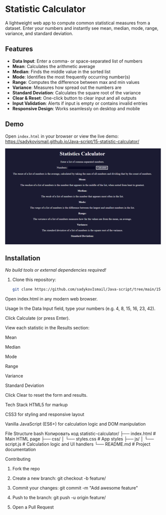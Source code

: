 # Statistic Calculator

A lightweight web app to compute common statistical measures from a dataset. Enter your numbers and instantly see mean, median, mode, range, variance, and standard deviation.

## Features

- **Data Input**: Enter a comma- or space-separated list of numbers  
- **Mean**: Calculates the arithmetic average  
- **Median**: Finds the middle value in the sorted list  
- **Mode**: Identifies the most frequently occurring number(s)  
- **Range**: Computes the difference between max and min values  
- **Variance**: Measures how spread out the numbers are  
- **Standard Deviation**: Calculates the square root of the variance  
- **Clear & Reset**: One-click button to clear input and all outputs  
- **Input Validation**: Alerts if input is empty or contains invalid entries  
- **Responsive Design**: Works seamlessly on desktop and mobile  

## Demo

Open `index.html` in your browser or view the live demo:  
<https://sadykovismail.github.io/Java-script/15-statistic-calculator/>

![Screenshot of the Statistic Calculator app](./screenshot.png)

## Installation

_No build tools or external dependencies required!_

1. Clone this repository:  
   ```bash
   git clone https://github.com/sadykovIsmail/Java-script/tree/main/15-statistic-calculator
Open index.html in any modern web browser.

Usage
In the Data Input field, type your numbers (e.g. 4, 8, 15, 16, 23, 42).

Click Calculate (or press Enter).

View each statistic in the Results section:

Mean

Median

Mode

Range

Variance

Standard Deviation

Click Clear to reset the form and results.

Tech Stack
HTML5 for markup

CSS3 for styling and responsive layout

Vanilla JavaScript (ES6+) for calculation logic and DOM manipulation

File Structure
bash
Копировать код
statistic-calculator/
├── index.html           # Main HTML page
├── css/
│   └── styles.css       # App styles
├── js/
│   └── script.js           # Calculation logic and UI handlers
└── README.md            # Project documentation

Contributing
1) Fork the repo

2) Create a new branch:
git checkout -b feature/<your-branch-name>

3) Commit your changes:
git commit -m "Add awesome feature"

4) Push to the branch:
git push -u origin feature/<your-branch-name>

5) Open a Pull Request